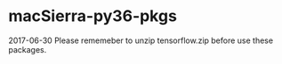 # macSierra-py36-pkgs

2017-06-30 Please rememeber to unzip tensorflow.zip before use these packages.
